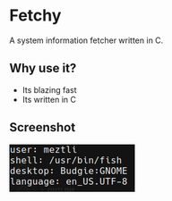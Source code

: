 # Fetchy
A system information fetcher written in C.

## Why use it?
- Its blazing fast
- Its written in C

## Screenshot
![Screenshot](images/fetchy%20screenshot.png)